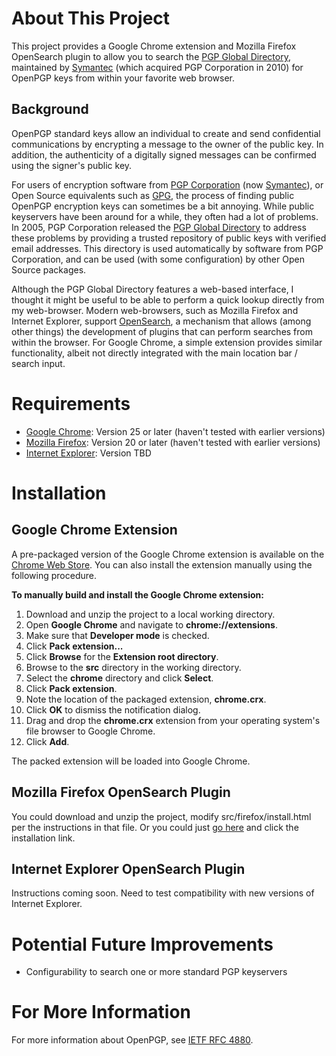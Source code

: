 # About This Project
This project provides a Google Chrome extension and Mozilla Firefox OpenSearch plugin to allow you to search the <a href="https://keyserver.pgp.com/">PGP Global Directory</a>, maintained by <a href="http://www.symantec.com">Symantec</a> (which acquired PGP Corporation in 2010) for OpenPGP keys from within your favorite web browser.

## Background
OpenPGP standard keys allow an individual to create and send confidential communications by encrypting a message to the owner of the public key. In addition, the authenticity of a digitally signed messages can be confirmed using the signer's public key.

For users of encryption software from <a href="http://www.pgp.com">PGP Corporation</a> (now <a href="http://www.symantec.com">Symantec</a>), or Open Source equivalents such as <a href="http://gnupg.org">GPG</a>, the process of finding public OpenPGP encryption keys can sometimes be a bit annoying. While public keyservers have been around for a while, they often had a lot of problems. In 2005, PGP Corporation released the <a href="http://keyserver.pgp.com">PGP Global Directory</a> to address these problems by providing a trusted repository of public keys with verified email addresses. This directory is used automatically by software from PGP Corporation, and can be used (with some configuration) by other Open Source packages.

Although the PGP Global Directory features a web-based interface, I thought it might be useful to be able to perform a quick lookup directly from my web-browser. Modern web-browsers, such as Mozilla Firefox and Internet Explorer, support <a href="http://www.opensearch.org">OpenSearch</a>, a mechanism that allows (among other things) the development of plugins that can perform searches from within the browser. For Google Chrome, a simple extension provides similar functionality, albeit not directly integrated with the main location bar / search input.

# Requirements
* <a href="http://www.google.com/chrome/">Google Chrome</a>: Version 25 or later (haven't tested with earlier versions)
* <a href="http://www.mozilla.org/firefox/">Mozilla Firefox</a>: Version 20 or later (haven't tested with earlier versions)
* <a href="http://www.microsoft.com/ie/">Internet Explorer</a>: Version TBD

# Installation
## Google Chrome Extension

A pre-packaged version of the Google Chrome extension is available on the <a href="https://chrome.google.com/webstore/detail/pgp-global-directory-sear/ihmbcbppgmdahgbklhpggcdpnpkjjila">Chrome Web Store</a>. You can also install the extension manually using the following procedure.

**To manually build and install the Google Chrome extension:**

1. Download and unzip the project to a local working directory.
2. Open **Google Chrome** and navigate to **chrome://extensions**.
3. Make sure that **Developer mode** is checked.
4. Click **Pack extension...**
5. Click **Browse** for the **Extension root directory**.
6. Browse to the **src** directory in the working directory.
7. Select the **chrome** directory and click **Select**.
8. Click **Pack extension**.
9. Note the location of the packaged extension, **chrome.crx**.
10. Click **OK** to dismiss the notification dialog.
11. Drag and drop the **chrome.crx** extension from your operating system's file browser to Google Chrome.
12. Click **Add**.

The packed extension will be loaded into Google Chrome.

## Mozilla Firefox OpenSearch Plugin

You could download and unzip the project, modify src/firefox/install.html per the instructions in that file. Or you could just <a href="http://www.brendonwilson.com/wp-content/uploads/projects/pgp-global-directory-opensearch-plugin/install.html">go here</a> and click the installation link.

## Internet Explorer OpenSearch Plugin

Instructions coming soon. Need to test compatibility with new versions of Internet Explorer.

# Potential Future Improvements

* Configurability to search one or more standard PGP keyservers

# For More Information
For more information about OpenPGP, see <a href="http://tools.ietf.org/html/rfc4880">IETF RFC 4880</a>.
